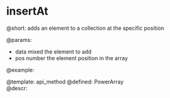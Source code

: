 insertAt
=============


@short:
	adds an element to a collection at the specific position

@params:
- data		mixed		the element to add
- pos		number		the element position in the array


@example:


@template:	api_method
@defined:	PowerArray	
@descr:


